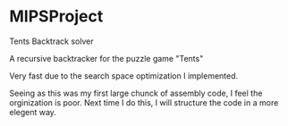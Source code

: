 MIPSProject
===========

Tents Backtrack solver

A recursive backtracker for the puzzle game "Tents"

Very fast due to the search space optimization I implemented.

Seeing as this was my first large chunck of assembly code, I feel the orginization is poor. Next time I do this,
I will structure the code in a more elegent way.
